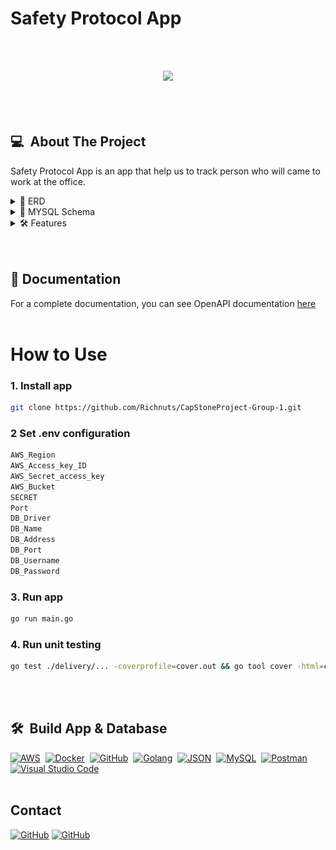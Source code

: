 
# Safety Protocol App
<br></br>

<p align="center">
<img src="https://safety-protocol-cyan.vercel.app/static/media/logo.81a1f7af00ea4bce08e00455cc40f4f5.svg"
</p><br></br><br></br>

## 💻 &nbsp;About The Project
Safety Protocol App is an app that help us to track person who will came to work at the office.
<details>
<summary>📖 ERD</summary>
<ul>
<img src="group_project_capstone_ERD.jpg">
</ul>
</details>

<details>
<summary>📖 MYSQL Schema</summary>
<ul>
<img src="Mysql_Schema.jpg">
</ul>
</details>

<details>
<summary>🛠️ Features</summary>
<ul>

<details>
<summary>🔒 &nbsp;Authentication</summary>
  
| Feature User | Endpoint | Query Param | Request Body | JWT Token | Admin Only | Fungsi |
| --- | --- | --- | --- | --- | --- | --- |
| POST | /register | - | - | NO | NO | Register akun user / pegawai |
| POST | /login  | - | - | NO | NO | Login ke dalam sistem |
</details>


<details>
<summary>👨‍💼 &nbsp;Users</summary>
  
| Feature User | Endpoint | Query Param | Request Body | JWT Token | Admin Only | Fungsi |
| --- | --- | --- | --- | --- | --- | --- |
| GET | /profile | - | - | YES | NO | Get data user yang sedang login |
| GET | /users/:id  | - | - | YES | YES | Get data user tertentu |
| PUT | /users/:id | - | name, email, password, image | YES | NO | Edit data user |
| DELETE | /users/:id  | - | - | YES | NO | Delete data user |
</details>



<details>
<summary>🏢 &nbsp;Office</summary>
  
| Feature User | Endpoint | Query Param | Request Body | JWT Token | Admin Only | Fungsi |
| --- | --- | --- | --- | --- | --- | --- |
| GET | /offices | - | - | YES | NO | Get list data office |
| GET | /offices/:id  | - | - | YES | NO | Get data office tertentu |
</details>



<details>
<summary>🗓️ &nbsp;Schedule</summary>
  
| Feature User | Endpoint | Query Param | Request Body | JWT Token | Admin Only | Fungsi |
| --- | --- | --- | --- | --- | --- | --- |
| GET | /schedules | page, month, year, office | - | YES | NO | Get list data schedule untuk WFO |
| POST | /schedules  | - | office_id, total_capacity, month, year | YES | YES | Menambahkan data schedule di office, bulan dan tahun tertentu |
| GET | /schedules/:id | page | - | YES | NO | Get data schedule beserta partisipannya |
| PUT | /schedules/:id  | - | total_capacity | YES | YES | Edit total capacity pada sebuah schedule |
</details>

 

<details>
<summary>📃 &nbsp;Certificates</summary>
  
| Feature User | Endpoint | Query Param | Request Body | JWT Token | Admin Only | Fungsi |
| --- | --- | --- | --- | --- | --- | --- |
| GET | /certificates | page, status | - | YES | YES | Get list data user dan masing-masing sertifikat vaksin |
| POST | /certificates  | - | vaccinedose, image, description | YES | NO | Menambahkan data sertifikat vaksin user |
| GET | /mycertificates| - | - | YES | NO | Get data sertifikat vaksin dari user yang sedang login |
| PUT | /mycertificates/:id  | - | image | YES | NO | Edit sertifikat vaksin jika pengajuan ditolak oleh admin |
| GET | /certificates/:id | - | - | YES | NO | Get data sertifikat vaksin berdasarkan id sertifikat |
| PUT | /certificates/:id  | - | status | YES | YES | Edit status pengajuan sertifikat vaksin |
</details>



<details>
<summary>🖥️ &nbsp;Attendances</summary>
  
| Feature User | Endpoint | Query Param | Request Body | JWT Token | Admin Only | Fungsi |
| --- | --- | --- | --- | --- | --- | --- |
| POST | /attendances | - | schedule_id, description, image | YES | NO | Booking jadwal WFO |
| PUT | /attendances/:id  | - | schedule_id, status, status_info | YES | YES | Edit status booking WFO |
| GET | /attendances/:id| - | - | YES | NO | Get data booking WFO by id |
| GET | /myattendances  | page, status | - | YES | NO | Get list data booking WFO dari user yang sedang login |
| GET | /mylatestattendances | page, status | - | YES | NO | Get list data booking WFO dari user yang sedang login dan diurutkan dari tanggal terbaru|
| GET | /mylongestattendances  | page, status | - | YES | NO | Get list data booking WFO dari user yang sedang login dan diurutkan dari tanggal terjauh |
| GET | /pendingattendances  | page | - | YES | YES | Get list data booking WFO yang berstatus pending |
</details>



<details>
<summary>🖥️ &nbsp;Check In and Check Out</summary>
  
| Feature User | Endpoint | Query Param | Request Body | JWT Token | Admin Only | Fungsi |
| --- | --- | --- | --- | --- | --- | --- |
| GET | /checks | page | - | YES | YES | Get list user dan data check in dan checkout |
| GET | /checks/:id  | - | - | YES | NO | Get data check in dan check out by id |
| PUT | /checkin | - | id, temperature | YES | NO | Check in pada saat wfo |
| PUT | /checkout  | - | id | YES | NO | Check out setelah wfo |
</details>
</ul>
</details><br></br>

## 📖 Documentation
For a complete documentation, you can see OpenAPI documentation [here](https://app.swaggerhub.com/apis-docs/mufidi-a/capstone-group-1/1.0.0)<br></br>

# How to Use

### 1. Install app
```bash
git clone https://github.com/Richnuts/CapStoneProject-Group-1.git
```

### 2 Set .env configuration
```bash
AWS_Region
AWS_Access_key_ID
AWS_Secret_access_key
AWS_Bucket
SECRET
Port
DB_Driver
DB_Name 
DB_Address
DB_Port 
DB_Username
DB_Password
```

### 3. Run app
```bash
go run main.go
```

### 4. Run unit testing
```bash
go test ./delivery/... -coverprofile=cover.out && go tool cover -html=cover.out
```
<br></br>

## 🛠 &nbsp;Build App & Database
[![AWS](https://img.shields.io/badge/-AWS-05122A?style=flat&logo=amazon)](https://aws.amazon.com/)&nbsp;
[![Docker](https://img.shields.io/badge/-Docker-05122A?style=flat&logo=docker)](https://www.docker.com/)&nbsp;
[![GitHub](https://img.shields.io/badge/-GitHub-05122A?style=flat&logo=github)](https://github.com/)&nbsp;
[![Golang](https://img.shields.io/badge/-Golang-05122A?style=flat&logo=go&logoColor=4479A1)](https://go.dev/)&nbsp;
[![JSON](https://img.shields.io/badge/-JSON-05122A?style=flat&logo=json&logoColor=000000)](https://www.json.org/json-en.html)&nbsp;
[![MySQL](https://img.shields.io/badge/-MySQL-05122A?style=flat&logo=mysql&logoColor=4479A1)]((https://www.mysql.com/))&nbsp;
[![Postman](https://img.shields.io/badge/-Postman-05122A?style=flat&logo=postman)](https://www.postman.com/)&nbsp;
[![Visual Studio Code](https://img.shields.io/badge/-Visual%20Studio%20Code-05122A?style=flat&logo=visual-studio-code&logoColor=007ACC)](https://code.visualstudio.com/)&nbsp;<br></br>

## Contact

[![GitHub](https://img.shields.io/badge/-Mufidi-05122A?style=flat&logo=github&logoColor=black)](https://github.com/mufidi-a)
[![GitHub](https://img.shields.io/badge/-Richap-05122A?style=flat&logo=github&logoColor=black)](https://github.com/Richnuts)